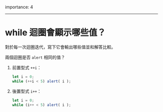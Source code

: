 importance: 4

---

# while 迴圈會顯示哪些值？

對於每一次迴圈迭代，寫下它會輸出哪些值並和解答比較。

兩個迴圈是否 `alert` 相同的值？

1. 前置型式 `++i`：

    ```js
    let i = 0;
    while (++i < 5) alert( i );
    ```
2. 後置型式 `i++`：

    ```js
    let i = 0;
    while (i++ < 5) alert( i );
    ```

